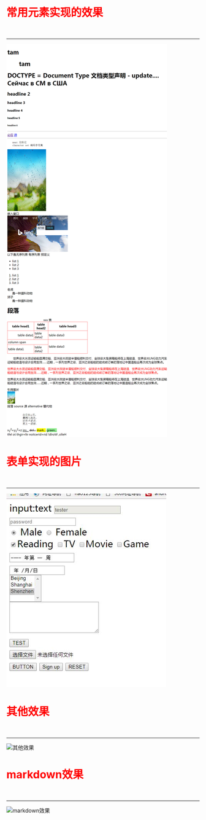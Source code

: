 <h1 style="color:#f00;">常用元素实现的效果</h1> <br>
<hr>
<img src="img/index.jpg" title="常用元素实现的效果"><br>

<h1 style="color:#f00;">表单实现的图片</h1> <br>
<hr>
<img src="img/form.jpg" title="表单实现的图片"><br>

<h1 style="color:#f00;">其他效果</h1><br>
<hr>
<img src="img/qita.png"  title="其他效果"> <br>

<h1 style="color:#f00;">markdown效果</h1> <br>
<hr>
<img src="img/mardown.png"  title="markdown效果"> <br>